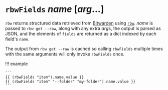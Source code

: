 # `rbwFields` *name* [*arg*...]

`rbw` returns structured data retrieved from [Bitwarden](https://bitwarden.com)
using [`rbw`](https://github.com/doy/rbw). *name* is passed to `rbw get --raw`,
along with any extra *arg*s, the output is parsed as JSON, and the elements
of `fields` are returned as a dict indexed by each field's `name`.

The output from `rbw get --raw` is cached so calling `rbwFields` multiple times with
the same arguments will only invoke `rbwFields` once.

!!! example

    ```
    {{ (rbwFields "item").name.value }}
    {{ (rbwFields "item" "--folder" "my-folder").name.value }}
    ```
